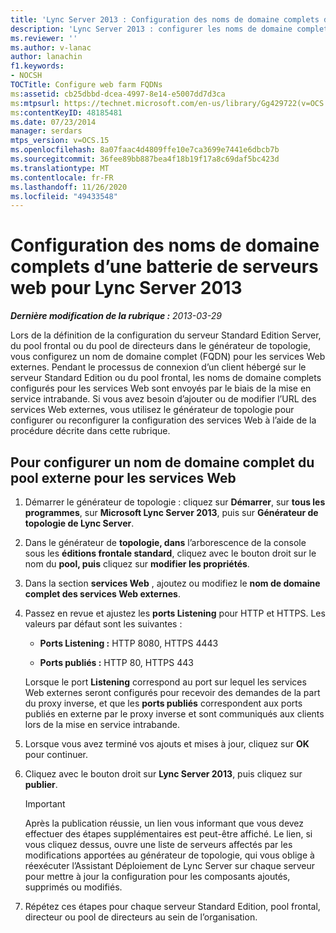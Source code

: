 ```yaml
---
title: 'Lync Server 2013 : Configuration des noms de domaine complets d’une batterie de serveurs web'
description: 'Lync Server 2013 : configurer les noms de domaine complets d’une batterie de serveurs Web.'
ms.reviewer: ''
ms.author: v-lanac
author: lanachin
f1.keywords:
- NOCSH
TOCTitle: Configure web farm FQDNs
ms:assetid: cb25dbbd-dcea-4997-8e14-e5007dd7d3ca
ms:mtpsurl: https://technet.microsoft.com/en-us/library/Gg429722(v=OCS.15)
ms:contentKeyID: 48185481
ms.date: 07/23/2014
manager: serdars
mtps_version: v=OCS.15
ms.openlocfilehash: 8a07faac4d4809ffe10e7ca3699e7441e6dbcb7b
ms.sourcegitcommit: 36fee89bb887bea4f18b19f17a8c69daf5bc423d
ms.translationtype: MT
ms.contentlocale: fr-FR
ms.lasthandoff: 11/26/2020
ms.locfileid: "49433548"
---
```

# <a name="configure-web-farm-fqdns-for-lync-server-2013"></a>Configuration des noms de domaine complets d’une batterie de serveurs web pour Lync Server 2013

<div data-xmlns="http://www.w3.org/1999/xhtml">

<div class="topic" data-xmlns="http://www.w3.org/1999/xhtml" data-msxsl="urn:schemas-microsoft-com:xslt" data-cs="https://msdn.microsoft.com/">

<div data-asp="https://msdn2.microsoft.com/asp">



</div>

<div id="mainSection">

<div id="mainBody">

<span> </span>

_**Dernière modification de la rubrique :** 2013-03-29_

Lors de la définition de la configuration du serveur Standard Edition Server, du pool frontal ou du pool de directeurs dans le générateur de topologie, vous configurez un nom de domaine complet (FQDN) pour les services Web externes. Pendant le processus de connexion d’un client hébergé sur le serveur Standard Edition ou du pool frontal, les noms de domaine complets configurés pour les services Web sont envoyés par le biais de la mise en service intrabande. Si vous avez besoin d’ajouter ou de modifier l’URL des services Web externes, vous utilisez le générateur de topologie pour configurer ou reconfigurer la configuration des services Web à l’aide de la procédure décrite dans cette rubrique.

<div>

## <a name="to-configure-an-external-pool-fqdn-for-web-services"></a>Pour configurer un nom de domaine complet du pool externe pour les services Web

1.  Démarrer le générateur de topologie : cliquez sur **Démarrer**, sur **tous les programmes**, sur **Microsoft Lync Server 2013**, puis sur **Générateur de topologie de Lync Server**.

2.  Dans le générateur de **topologie, dans** l’arborescence de la console sous les **éditions frontale standard**, cliquez avec le bouton droit sur le nom du **pool, puis** cliquez sur **modifier les propriétés**.

3.  Dans la section **services Web** , ajoutez ou modifiez le **nom de domaine complet des services Web externes**.

4.  Passez en revue et ajustez les **ports Listening** pour HTTP et HTTPS. Les valeurs par défaut sont les suivantes :
    
      - **Ports Listening :** HTTP 8080, HTTPS 4443
    
      - **Ports publiés :** HTTP 80, HTTPS 443
    
    Lorsque le port **Listening** correspond au port sur lequel les services Web externes seront configurés pour recevoir des demandes de la part du proxy inverse, et que les **ports publiés** correspondent aux ports publiés en externe par le proxy inverse et sont communiqués aux clients lors de la mise en service intrabande.

5.  Lorsque vous avez terminé vos ajouts et mises à jour, cliquez sur **OK** pour continuer.

6.  Cliquez avec le bouton droit sur **Lync Server 2013**, puis cliquez sur **publier**.
    
    <div>
    

    > [!IMPORTANT]  
    > Après la publication réussie, un lien vous informant que vous devez effectuer des étapes supplémentaires est peut-être affiché. Le lien, si vous cliquez dessus, ouvre une liste de serveurs affectés par les modifications apportées au générateur de topologie, qui vous oblige à réexécuter l’Assistant Déploiement de Lync Server sur chaque serveur pour mettre à jour la configuration pour les composants ajoutés, supprimés ou modifiés.

    
    </div>

7.  Répétez ces étapes pour chaque serveur Standard Edition, pool frontal, directeur ou pool de directeurs au sein de l’organisation.

</div>

</div>

<span> </span>

</div>

</div>

</div>


